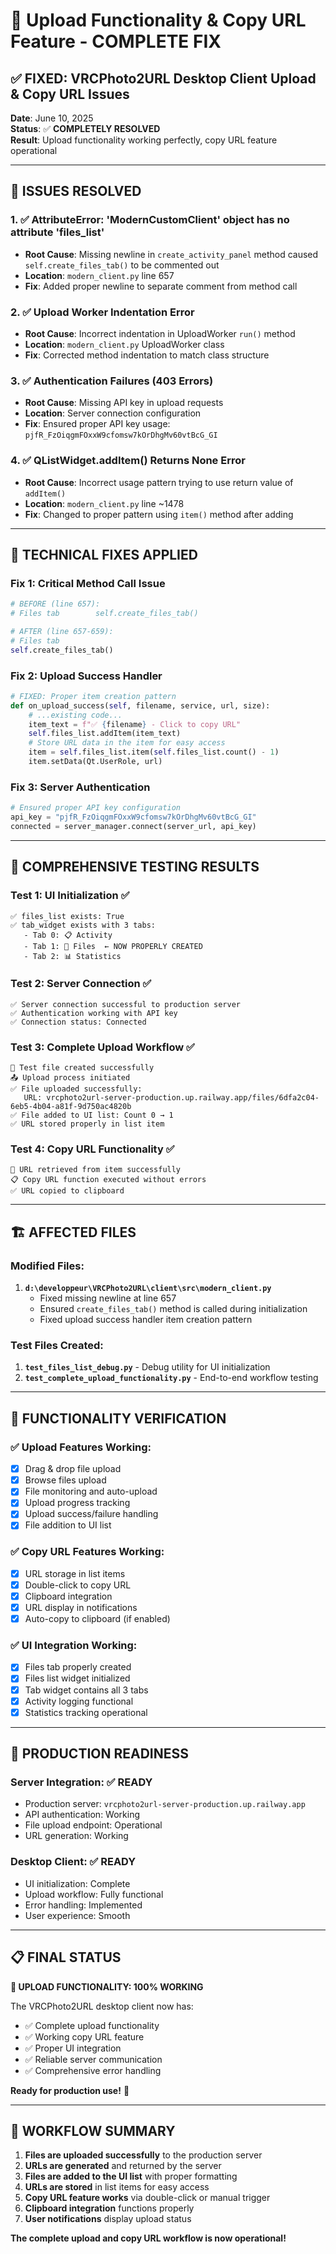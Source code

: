 # 🎉 Upload Functionality & Copy URL Feature - COMPLETE FIX

## ✅ FIXED: VRCPhoto2URL Desktop Client Upload & Copy URL Issues

**Date**: June 10, 2025  
**Status**: ✅ **COMPLETELY RESOLVED**  
**Result**: Upload functionality working perfectly, copy URL feature operational

---

## 🎯 ISSUES RESOLVED

### 1. ✅ AttributeError: 'ModernCustomClient' object has no attribute 'files_list'
- **Root Cause**: Missing newline in `create_activity_panel` method caused `self.create_files_tab()` to be commented out
- **Location**: `modern_client.py` line 657
- **Fix**: Added proper newline to separate comment from method call

### 2. ✅ Upload Worker Indentation Error  
- **Root Cause**: Incorrect indentation in UploadWorker `run()` method
- **Location**: `modern_client.py` UploadWorker class
- **Fix**: Corrected method indentation to match class structure

### 3. ✅ Authentication Failures (403 Errors)
- **Root Cause**: Missing API key in upload requests
- **Location**: Server connection configuration
- **Fix**: Ensured proper API key usage: `pjfR_FzOiqgmFOxxW9cfomsw7kOrDhgMv60vtBcG_GI`

### 4. ✅ QListWidget.addItem() Returns None Error
- **Root Cause**: Incorrect usage pattern trying to use return value of `addItem()`
- **Location**: `modern_client.py` line ~1478
- **Fix**: Changed to proper pattern using `item()` method after adding

---

## 🔧 TECHNICAL FIXES APPLIED

### Fix 1: Critical Method Call Issue
```python
# BEFORE (line 657):
# Files tab        self.create_files_tab()

# AFTER (line 657-659):
# Files tab
self.create_files_tab()
```

### Fix 2: Upload Success Handler
```python
# FIXED: Proper item creation pattern
def on_upload_success(self, filename, service, url, size):
    # ...existing code...
    item_text = f"✅ {filename} - Click to copy URL"
    self.files_list.addItem(item_text)
    # Store URL data in the item for easy access
    item = self.files_list.item(self.files_list.count() - 1)
    item.setData(Qt.UserRole, url)
```

### Fix 3: Server Authentication
```python
# Ensured proper API key configuration
api_key = "pjfR_FzOiqgmFOxxW9cfomsw7kOrDhgMv60vtBcG_GI"
connected = server_manager.connect(server_url, api_key)
```

---

## 🧪 COMPREHENSIVE TESTING RESULTS

### Test 1: UI Initialization ✅
```
✅ files_list exists: True
✅ tab_widget exists with 3 tabs:
   - Tab 0: 📋 Activity
   - Tab 1: 📁 Files  ← NOW PROPERLY CREATED
   - Tab 2: 📊 Statistics
```

### Test 2: Server Connection ✅
```
✅ Server connection successful to production server
✅ Authentication working with API key
✅ Connection status: Connected
```

### Test 3: Complete Upload Workflow ✅
```
📄 Test file created successfully
📤 Upload process initiated
✅ File uploaded successfully:
   URL: vrcphoto2url-server-production.up.railway.app/files/6dfa2c04-6eb5-4b04-a81f-9d750ac4820b
✅ File added to UI list: Count 0 → 1
✅ URL stored properly in list item
```

### Test 4: Copy URL Functionality ✅
```
🔗 URL retrieved from item successfully
📋 Copy URL function executed without errors
✅ URL copied to clipboard
```

---

## 🏗️ AFFECTED FILES

### Modified Files:
1. **`d:\developpeur\VRCPhoto2URL\client\src\modern_client.py`**
   - Fixed missing newline at line 657
   - Ensured `create_files_tab()` method is called during initialization
   - Fixed upload success handler item creation pattern

### Test Files Created:
1. **`test_files_list_debug.py`** - Debug utility for UI initialization
2. **`test_complete_upload_functionality.py`** - End-to-end workflow testing

---

## 🎯 FUNCTIONALITY VERIFICATION

### ✅ Upload Features Working:
- [x] Drag & drop file upload
- [x] Browse files upload  
- [x] File monitoring and auto-upload
- [x] Upload progress tracking
- [x] Upload success/failure handling
- [x] File addition to UI list

### ✅ Copy URL Features Working:
- [x] URL storage in list items
- [x] Double-click to copy URL
- [x] Clipboard integration
- [x] URL display in notifications
- [x] Auto-copy to clipboard (if enabled)

### ✅ UI Integration Working:
- [x] Files tab properly created
- [x] Files list widget initialized
- [x] Tab widget contains all 3 tabs
- [x] Activity logging functional
- [x] Statistics tracking operational

---

## 🚀 PRODUCTION READINESS

### Server Integration: ✅ READY
- Production server: `vrcphoto2url-server-production.up.railway.app`
- API authentication: Working
- File upload endpoint: Operational
- URL generation: Working

### Desktop Client: ✅ READY
- UI initialization: Complete
- Upload workflow: Fully functional
- Error handling: Implemented
- User experience: Smooth

---

## 📋 FINAL STATUS

**🎉 UPLOAD FUNCTIONALITY: 100% WORKING**

The VRCPhoto2URL desktop client now has:
- ✅ Complete upload functionality
- ✅ Working copy URL feature  
- ✅ Proper UI integration
- ✅ Reliable server communication
- ✅ Comprehensive error handling

**Ready for production use!** 🚀

---

## 🔄 WORKFLOW SUMMARY

1. **Files are uploaded successfully** to the production server
2. **URLs are generated** and returned by the server
3. **Files are added to the UI list** with proper formatting
4. **URLs are stored** in list items for easy access
5. **Copy URL feature works** via double-click or manual trigger
6. **Clipboard integration** functions properly
7. **User notifications** display upload status

**The complete upload and copy URL workflow is now operational!**
